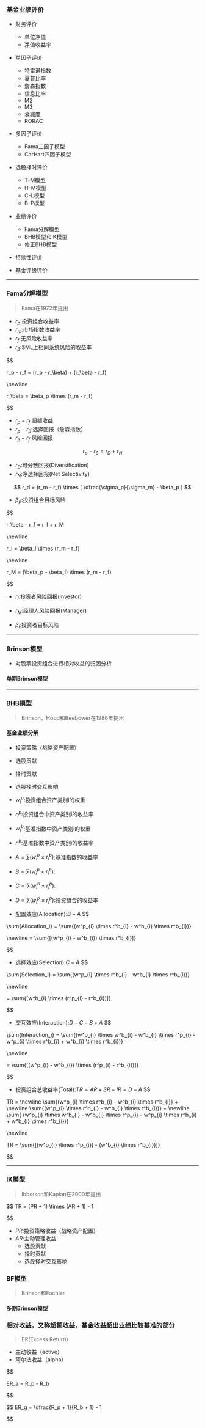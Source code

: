 

### 基金业绩评价
- 财务评价
    - 单位净值
    - 净值收益率

- 单因子评价
    - 特雷诺指数
    - 夏普比率
    - 詹森指数
    - 信息比率
    - M2
    - M3
    - 衰减度
    - RORAC

- 多因子评价
    - Fama三因子模型
    - CarHart四因子模型

- 选股择时评价
    - T-M模型
    - H-M模型
    - C-L模型
    - B-P模型


- 业绩评价
    - Fama分解模型
    - BHB模型和IK模型
    - 修正BHB模型

- 持续性评价
- 基金评级评价



---
### Fama分解模型
> Fama在1972年提出
- $r_p$:投资组合收益率
- $r_m$:市场指数收益率
- $r_f$:无风险收益率
- $r_\beta$:SML上相同系统风险的收益率

$$

r_p - r_f = (r_p - r_\beta) + (r_\beta - r_f)

\newline

r_\beta = \beta_p \times (r_m - r_f)

$$
- $r_p - r_f$:超额收益
- $r_p - r_\beta$:选择回报（詹森指数）
- $r_\beta - r_f$:风险回报

$$
r_p - r_\beta = r_D + r_N
$$
- $r_D$:可分散回报(Diversification)
- $r_N$:净选择回报(Net Selectivity)


$$
r_d = (r_m - r_f) \times (
    \dfrac{\sigma_p}{\sigma_m} - \beta_p
)
$$
- $\beta_p$:投资组合目标风险

$$

r_\beta - r_f = r_I + r_M

\newline

r_I = \beta_I \times (r_m - r_f)

\newline

r_M = (\beta_p - \beta_I) \times (r_m - r_f)


$$

- $r_I$:投资者风险回报(Investor)
- $r_M$:经理人风险回报(Manager)

- $\beta_I$:投资者目标风险



---
### Brinson模型

- 对股票投资组合进行相对收益的归因分析

#### 单期Brinson模型

---
### BHB模型
> Brinson，Hood和Beebower在1986年提出

#### 基金业绩分解
- 投资策略（战略资产配置）
- 选股贡献
- 择时贡献
- 选股择时交互影响


- $w^p_{i}$:投资组合资产类别i的权重
- $r^p_{i}$:投资组合中资产类别i的收益率

- $w^b_{i}$:基准指数中资产类别i的权重
- $r^b_{i}$:基准指数中资产类别i的收益率




- $A = \sum(w^b_{i} \times r^b_{i})$:基准指数的收益率
- $B = \sum(w^p_{i} \times r^b_{i})$:
- $C = \sum(w^b_{i} \times r^p_{i})$:
- $D = \sum(w^p_{i} \times r^p_{i})$:投资组合的收益率



- 配置效应(Allocation):$B - A$
$$


\sum{Allocation_i} = \sum{(w^p_{i} \times r^b_{i} - w^b_{i} \times r^b_{i})}

\newline
 = \sum{[(w^p_{i} - w^b_{i}) \times r^b_{i}]}

$$
- 选择效应(Selection):$C - A$
$$

\sum{Selection_i} = \sum{(w^p_{i} \times r^b_{i} - w^b_{i} \times r^b_{i})}

\newline

 = \sum{[w^b_{i} \times (r^p_{i} - r^b_{i})]}

$$

- 交互效应(Interaction):$D - C - B + A$
$$

\sum{Interaction_i} = \sum{(w^p_{i} \times w^b_{i} - w^b_{i} \times r^p_{i} - w^p_{i} \times r^b_{i} + w^b_{i} \times r^b_{i})}

\newline

 = \sum{[(w^p_{i} - w^b_{i}) \times (r^p_{i} - r^b_{i})]}

$$


- 投资组合总收益率(Total):$TR = AR + SR + IR = D - A$
$$

TR =
\newline
\sum{(w^p_{i} \times r^b_{i} - w^b_{i} \times r^b_{i}} +
\newline
\sum{(w^p_{i} \times r^b_{i} - w^b_{i} \times r^b_{i})} +
\newline
\sum{ (w^p_{i} \times w^b_{i} - w^b_{i} \times r^p_{i} - w^p_{i} \times r^b_{i} + w^b_{i} \times r^b_{i})}

\newline

TR = \sum{[(w^p_{i} \times r^p_{i}) - (w^b_{i} \times r^b_{i})]}

$$


---
### IK模型
> Ibbotson和Kaplan在2000年提出

$$
TR = (PR + 1) \times (AR + 1) - 1

$$

- $PR$:投资策略收益（战略资产配置）
- $AR$:主动管理收益
    - 选股贡献
    - 择时贡献
    - 选股择时交互影响

### BF模型
> Brinson和Fachler

#### 多期Brinson模型



$$
$$





### 相对收益，又称超额收益，基金收益超出业绩比较基准的部分
> ER(Excess Return)

- 主动收益（active）
- 阿尔法收益（alpha）


$$

ER_a = R_p - R_b



$$


$$
ER_g = \dfrac{R_p + 1}{R_b + 1} - 1

$$


